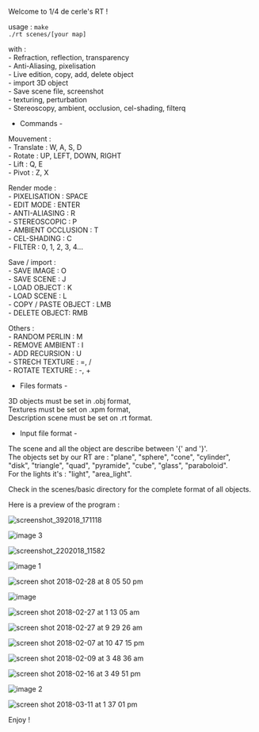 Welcome to 1/4 de cerle's RT !<br />


usage : `make`<br />
`./rt scenes/[your map]`<br />

with :<br />
	- Refraction, reflection, transparency<br />
	- Anti-Aliasing, pixelisation<br />
	- Live edition, copy, add, delete object<br />
	- import 3D object<br />
	- Save scene file, screenshot<br />
	- texturing, perturbation<br />
	- Stereoscopy, ambient, occlusion, cel-shading, filterq<br />

 - Commands -<br />

 Mouvement : <br />
 	- Translate : W, A, S, D<br />
 	- Rotate : UP, LEFT, DOWN, RIGHT<br />
 	- Lift : Q, E<br />
 	- Pivot : Z, X<br />

 Render mode : <br />
 	- PIXELISATION : SPACE<br />
 	- EDIT MODE : ENTER<br />
 	- ANTI-ALIASING : R<br />
 	- STEREOSCOPIC : P<br />
 	- AMBIENT OCCLUSION : T<br />
 	- CEL-SHADING : C<br />
 	- FILTER : 0, 1, 2, 3, 4...<br />

 Save / import :<br />
 	- SAVE IMAGE : O<br />
 	- SAVE SCENE : J<br />
 	- LOAD OBJECT : K<br />
 	- LOAD SCENE : L<br />
 	- COPY / PASTE OBJECT : LMB<br />
 	- DELETE OBJECT: RMB<br />

 Others :<br />
 	- RANDOM PERLIN : M<br />
 	- REMOVE AMBIENT : I<br />
 	- ADD RECURSION : U<br />
 	- STRECH TEXTURE : =, /<br />
 	- ROTATE TEXTURE : -, +<br />


 - Files formats - <br />

 3D objects must be set in .obj format,<br />
 Textures must be set on .xpm format,<br />
 Description scene must be set on .rt format.<br />

 - Input file format - <br />

The scene and all the object are describe between '{' and '}'.<br />
The objects set by our RT are : "plane", "sphere", "cone", "cylinder",<br />
"disk", "triangle", "quad", "pyramide", "cube", "glass", "paraboloid".<br />
For the lights it's : "light", "area_light".<br />

Check in the scenes/basic directory for the complete format of all objects.<br />

Here is a preview of the program :<br />

![screenshot_392018_171118](https://user-images.githubusercontent.com/27351943/37294364-f202237c-2615-11e8-868e-4aa78b797bec.png)

![image 3](https://user-images.githubusercontent.com/27351943/37253487-96c84d94-2532-11e8-8616-81b5ee1ac6e3.png)

![screenshot_2202018_11582](https://user-images.githubusercontent.com/27351943/37253276-ee2d4470-252f-11e8-95cb-3bef9bbbad61.png)


![image 1](https://user-images.githubusercontent.com/27351943/37253298-40b1b334-2530-11e8-984e-f449f91e8b5a.png)

![screen shot 2018-02-28 at 8 05 50 pm](https://user-images.githubusercontent.com/27351943/37253303-57992546-2530-11e8-9f2c-7f0b4e9ccff6.png)


![image](https://user-images.githubusercontent.com/27351943/37253311-6b7e8164-2530-11e8-89f9-2464825515c7.png)

![screen shot 2018-02-27 at 1 13 05 am](https://user-images.githubusercontent.com/27351943/37253322-90982374-2530-11e8-912b-135bb5e03495.png)

![screen shot 2018-02-27 at 9 29 26 am](https://user-images.githubusercontent.com/27351943/37253323-90c8207e-2530-11e8-9034-f8737677a84a.png)

![screen shot 2018-02-07 at 10 47 15 pm](https://user-images.githubusercontent.com/27351943/37253368-388ac500-2531-11e8-900a-981875fc4619.png)

![screen shot 2018-02-09 at 3 48 36 am](https://user-images.githubusercontent.com/27351943/37253369-38c63e96-2531-11e8-93a1-f22306bfe78f.png)

![screen shot 2018-02-16 at 3 49 51 pm](https://user-images.githubusercontent.com/27351943/37253370-38f33f54-2531-11e8-8a29-d72cb727e28d.png)

![image 2](https://user-images.githubusercontent.com/27351943/37253372-39236e04-2531-11e8-8b36-e1b81ac6acac.png)


![screen shot 2018-03-11 at 1 37 01 pm](https://user-images.githubusercontent.com/27351943/37253395-686c3132-2531-11e8-8db6-f6a1b188b76d.png)


Enjoy !
